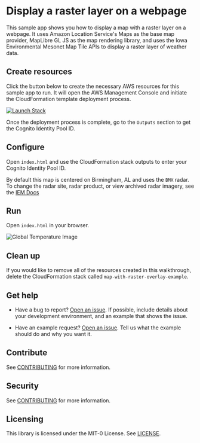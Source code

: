 # Display a raster layer on a webpage

This sample app shows you how to display a map with a raster layer on a webpage. It uses Amazon Location Service's Maps as the base map provider, MapLibre GL JS as the map rendering library, and uses the Iowa Environmental Mesonet Map Tile APIs to display a raster layer of weather data.

## Create resources

Click the button below to create the necessary AWS resources for this sample app to run. It will open the AWS Management Console and initiate the CloudFormation template deployment process.

[![Launch Stack](https://amazon-location-cloudformation-templates.s3.us-west-2.amazonaws.com/cfn-launch-stack-button.svg)](https://console.aws.amazon.com/cloudformation/home?#/stacks/quickcreate?stackName=map-with-raster-overlay-example&templateURL=https://amazon-location-cloudformation-templates.s3.us-west-2.amazonaws.com/samples/web-raster-overlay/template.yml)

Once the deployment process is complete, go to the `Outputs` section to get the Cognito Identity Pool ID.

## Configure 

Open `index.html` and use the CloudFormation stack outputs to enter your Cognito Identity Pool ID.

By default this map is centered on Birmingham, AL and uses the `BMX` radar. To change the radar site, radar product, or view archived radar imagery, see the [IEM Docs](https://mesonet.agron.iastate.edu/GIS/ridge.phtml)
## Run

Open `index.html` in your browser.

![Global Temperature Image](https://amazon-location-cloudformation-templates.s3.us-west-2.amazonaws.com/samples/web-raster-overlay/map-with-raster-overlay.png)
## Clean up

If you would like to remove all of the resources created in this walkthrough, delete the CloudFormation stack called `map-with-raster-overlay-example`.

## Get help

- Have a bug to report? [Open an issue](https://github.com/aws-geospatial/amazon-location-samples-js/issues/new). If possible, include details about your development environment, and an example that shows the issue.

- Have an example request? [Open an issue](https://github.com/aws-geospatial/amazon-location-samples-js/issues/new). Tell us what the example should do and why you want it.

## Contribute

See [CONTRIBUTING](../CONTRIBUTING.md) for more information.

## Security

See [CONTRIBUTING](../CONTRIBUTING.md#security-issue-notifications) for more information.

## Licensing

This library is licensed under the MIT-0 License. See [LICENSE](../LICENSE).
